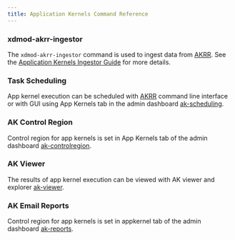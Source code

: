 ```yaml
---
title: Application Kernels Command Reference
---
```


### xdmod-akrr-ingestor

The `xdmod-akrr-ingestor` command is used to ingest data from
[AKRR](https://akrr.xdmod.org).  See the
[Application Kernels Ingestor Guide](ak-ingestor.html) for more details.

### Task Scheduling

App kernel execution can be scheduled with [AKRR](https://akrr.xdmod.org) command line interface 
or with GUI using App Kernels tab in the admin dashboard [ak-scheduling](ak-scheduling.md). 

### AK Control Region

Control region for app kernels is set in App Kernels tab of the admin dashboard [ak-controlregion](ak-controlregion.md). 

### AK Viewer

The results of app kernel execution can be viewed with AK viewer and explorer [ak-viewer](ak-viewer.md). 

### AK Email Reports

Control region for app kernels is set in appkernel tab of the admin dashboard [ak-reports](ak-reports.md). 
